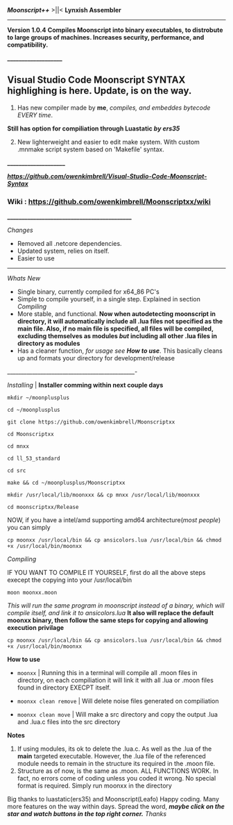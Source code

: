 _**Moonscript++**_ >||< **Lynxish Assembler**

--------------------

  **Version 1.0.4**
  **Compiles Moonscript into binary executables, to distrobute to large groups of machines. Increases security, performance, and compatibility.**
  
**___________________**

## Visual Studio Code Moonscript SYNTAX highlighing is here. Update, is on the way. ##

1. Has new compiler made by **me**, _compiles, and embeddes bytecode EVERY time_.

**Still has option for compiliation through Luastatic _by ers35_**

2. New lighterweight and easier to edit make system. With custom .mnmake script system based on 'Makefile' syntax.

**____________________**


**_https://github.com/owenkimbrell/Visual-Studio-Code-Moonscript-Syntax_**


### Wiki : https://github.com/owenkimbrell/Moonscriptxx/wiki ###

**___________________________________________**

_Changes_
* Removed all .netcore dependencies.
* Updated system, relies on itself.
* Easier to use
-----------------------------
_Whats New_
* Single binary, currently compiled for x64_86 PC's
* Simple to compile yourself, in a single step. Explained in section _Compiling_
* More stable, and functional. **Now when autodetecting moonscript in directory, it will automatically include all .lua files not specified as the main file. Also, if no main file is specified, all files will be compiled, excluding themselves as modules _but_ including all other .lua files in directory as modules**
* Has a cleaner function, _for usage see **How to use**_. This basically cleans up and formats your directory for development/release

______________________________________________-


_Installing_ | **Installer comming within next couple days**

`mkdir ~/moonplusplus`

`cd ~/moonplusplus`

`git clone https://github.com/owenkimbrell/Moonscriptxx`

`cd Moonscriptxx`

`cd mnxx`

`cd ll_53_standard`

`cd src`

`make && cd ~/moonplusplus/Moonscriptxx`

`mkdir /usr/local/lib/moonxxx && cp mnxx /usr/local/lib/moonxxx`

`cd moonscriptxx/Release`

NOW, if you have a intel/amd supporting amd64 architecture(_most people_) you can simply

`cp moonxx /usr/local/bin && cp ansicolors.lua /usr/local/bin && chmod +x /usr/local/bin/moonxx`

_Compiling_

IF YOU WANT TO COMPILE IT YOURSELF, first do all the above steps execept the copying into your /usr/local/bin

`moon moonxx.moon`

_This will run the same program in moonscript instead of a binary, which will compile itself, and link it to ansicolors.lua_
**It also will replace the default moonxx binary, then follow the same steps for copying and allowing execution privilage**

`cp moonxx /usr/local/bin && cp ansicolors.lua /usr/local/bin && chmod +x /usr/local/bin/moonxx`


**How to use**

* `moonxx`    | Running this in a terminal will compile all .moon files in directory, on each compiliation it will link it with all .lua or .moon files found in directory EXECPT itself.

* `moonxx clean remove`    | Will delete noise files generated on compiliation

* `moonxx clean move`      | Will make a src directory and copy the output .lua and .lua.c files into the src directory


**Notes**
1. If using modules, its ok to delete the .lua.c. As well as the .lua of the **main** targeted executable. However, the .lua file of the referenced module needs to remain in the structure its required in the .moon file.
2. Structure as of now, is the same as .moon. ALL FUNCTIONS WORK. In fact, no errors come of coding unless you coded it wrong. No special format is required. Simply run moonxx in the directory

Big thanks to luastatic(ers35) and Moonscript(Leafo)
Happy coding. Many more features on the way within days. Spread the word, _**maybe click on the star and watch buttons in the top right corner.**_ _Thanks_
